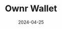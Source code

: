 ---
title: Ownr Wallet
appId: ownrwallet
authors:
- danny
released: 2020-06-30
discontinued: 
updated: 
version: 
provider: 
providerWebsite: 
website: https://ownrwallet.com
repository: 
issue: 
icon: ownrwallet.png
bugbounty: 
meta: ok
verdict: wip
date: 2024-04-25
reviewArchive:
twitter: ownrwallet
social:
features:
---